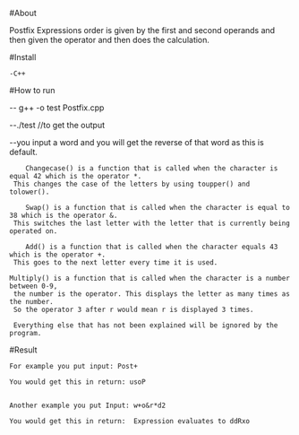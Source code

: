 #About
   
   Postfix Expressions order is given by the first and second operands and then given the operator and then does the calculation. 



#Install
  
  	-C++


#How to run
	 
   -- g++ -o test Postfix.cpp
   
   --./test                     //to get the output
   
   --you input a word and you will get the reverse of that word as this is default.


     	Changecase() is a function that is called when the character is equal 42 which is the operator *.
     This changes the case of the letters by using toupper() and tolower().

     	Swap() is a function that is called when the character is equal to 38 which is the operator &. 
     This switches the last letter with the letter that is currently being operated on.
 
     	Add() is a function that is called when the character equals 43 which is the operator +. 
     This goes to the next letter every time it is used. 

	Multiply() is a function that is called when the character is a number between 0-9,
     the number is the operator. This displays the letter as many times as the number.
     So the operator 3 after r would mean r is displayed 3 times. 
	
     Everything else that has not been explained will be ignored by the program.

#Result

	For example you put input: Post+

	You would get this in return: usoP


	Another example you put Input: w+o&r*d2 

	You would get this in return:  Expression evaluates to ddRxo
   

